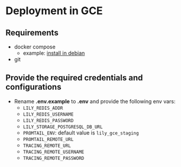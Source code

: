 # Deployment in GCE
## Requirements
- docker compose
  - example: [install in debian](https://docs.docker.com/engine/install/debian/)
- git

## Provide the required credentials and configurations
- Rename **.env.example** to **.env** and provide the following env vars:
  - `LILY_REDIS_ADDR`
  - `LILY_REDIS_USERNAME`
  - `LILY_REDIS_PASSWORD`
  - `LILY_STORAGE_POSTGRESQL_DB_URL`
  - `PROMTAIL_ENV`: default value is `lily_gce_staging`
  - `PROMTAIL_REMOTE_URL`
  - `TRACING_REMOTE_URL`
  - `TRACING_REMOTE_USERNAME`
  - `TRACING_REMOTE_PASSWORD`
